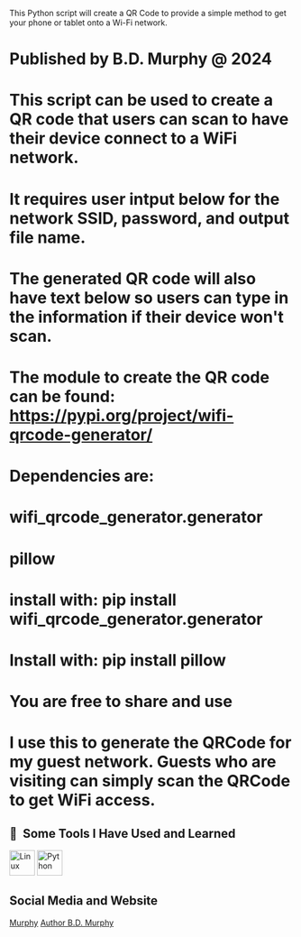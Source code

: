 This Python script will create a QR Code to provide a simple method to get your phone or tablet onto a Wi-Fi network.

# Published by B.D. Murphy @ 2024
# This script can be used to create a QR code that users can scan to have their device connect to a WiFi network.
# It requires user intput below for the network SSID, password, and output file name.
# The generated QR code will also have text below so users can type in the information if their device won't scan.
# The module to create the QR code can be found: https://pypi.org/project/wifi-qrcode-generator/
# Dependencies are:
#   wifi_qrcode_generator.generator
#   pillow
# install with: pip install wifi_qrcode_generator.generator
# Install with: pip install pillow

# You are free to share and use

# I use this to generate the QRCode for my guest network. Guests who are visiting can simply scan the QRCode to get WiFi access.

<h2> 🚀 &nbsp;Some Tools I Have Used and Learned</h2>
<p align="left">
  <img src="https://cdn.jsdelivr.net/gh/devicons/devicon@latest/icons/linux/linux-original.svg" alt="Linux" width="45" height="45" />
  <img src="https://cdn.jsdelivr.net/gh/devicons/devicon@latest/icons/python/python-original.svg" alt="Python" width="45" height="45" />
</p>

<h2> Social Media and Website</h2>
   <a img src="https://cdn.jsdelivr.net/gh/devicons/devicon@latest/icons/linkedin/linkedin-original.svg" href=https://www.linkedin.com/in/bryan-murphy>Murphy</a>
   <a href=https://authorbdmurphy.com>Author B.D. Murphy</a>
          

